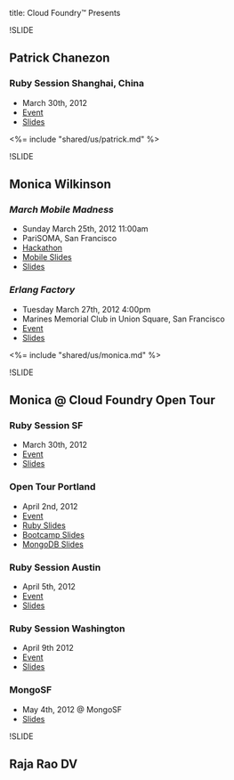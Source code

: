 title: Cloud Foundry™ Presents

!SLIDE

## Patrick Chanezon

### Ruby Session Shanghai, China
- March 30th, 2012
- [Event](http://opentour.cloudfoundry.com/2012/shanghai)
- [Slides](/ruby/index.html)

<%= include "shared/us/patrick.md" %>

!SLIDE

## Monica Wilkinson

### *March Mobile Madness*
- Sunday March 25th, 2012 11:00am
- PariSOMA, San Francisco
- [Hackathon](http://www.meetup.com/Cloud-Foundry-Community-Meetup/events/51902052/)
- [Mobile Slides](/mobile/index.html)
- [Slides](/mobile-alt/index.html)

### *Erlang Factory*
- Tuesday March 27th, 2012 4:00pm
- Marines Memorial Club in Union Square, San Francisco
- [Event](http://www.erlang-factory.com/conference/SFBay2012/speakers/MonicaWilkinson)
- [Slides](/erlang/index.html)

<%= include "shared/us/monica.md" %>

!SLIDE

## Monica @ Cloud Foundry Open Tour

### Ruby Session SF
- March 30th, 2012
- [Event](http://opentour.cloudfoundry.com/2012/sanfrancisco)
- [Slides](/ci/index.html)

### Open Tour Portland
- April 2nd, 2012
- [Event](http://opentour.cloudfoundry.com/2012/portland)
- [Ruby Slides](/ci/index.html)
- [Bootcamp Slides](/bootcamp/index.html)
- [MongoDB Slides](/mongodb/index.html)

### Ruby Session Austin
- April 5th, 2012
- [Event](http://opentour.cloudfoundry.com/2012/austin)
- [Slides](/ci/index.html)

### Ruby Session Washington
- April 9th 2012
- [Event](http://opentour.cloudfoundry.com/2012/washington)
- [Slides](/ruby/index.html)


### MongoSF
- May 4th, 2012 @ MongoSF
- [Slides](/mongodb/index.html)


!SLIDE

## Raja Rao DV